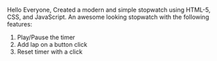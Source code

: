 Hello Everyone,
Created a modern and simple stopwatch using HTML-5, CSS, and JavaScript.
An awesome looking stopwatch with the following features:
1. Play/Pause the timer
2. Add lap on a button click
3. Reset timer with a click
